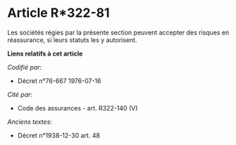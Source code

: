 # Article R*322-81

Les sociétés régies par la présente section peuvent accepter des risques en réassurance, si leurs statuts les y autorisent.

**Liens relatifs à cet article**

_Codifié par_:

  - Décret n°76-667 1976-07-16

_Cité par_:

  - Code des assurances - art. R322-140 (V)

_Anciens textes_:

  - Décret n°1938-12-30 art. 48
